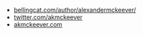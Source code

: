 
- [bellingcat.com/author/alexandermckeever/](https://www.bellingcat.com/author/alexandermckeever/)
- [twitter.com/akmckeever](https://twitter.com/akmckeever)
- [akmckeever.com](https://akmckeever.com/)
